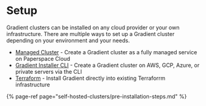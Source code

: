 # Setup

Gradient clusters can be installed on any cloud provider or your own infrastructure. There are multiple ways to set up a Gradient cluster depending on your environment and your needs.

* [Managed Cluster](managed-installation.md) - Create a Gradient cluster as a fully managed service on Paperspace Cloud
* [Gradient Installer CLI](self-hosted-clusters/gradient-installer-cli.md) - Create a Gradient cluster on AWS, GCP, Azure, or private servers via the CLI
* [Terraform](self-hosted-clusters/terraform/) - Install Gradient directly into existing Terraforrm infrastructure

{% page-ref page="self-hosted-clusters/pre-installation-steps.md" %}

